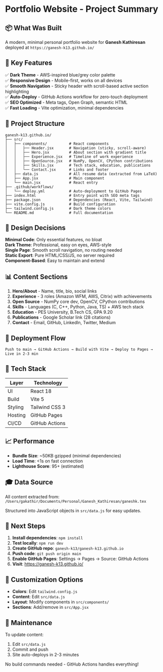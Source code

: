 # Portfolio Website - Project Summary

## 📦 What Was Built

A modern, minimal personal portfolio website for **Ganesh Kathiresan** deployed at `https://ganesh-k13.github.io/`

## 🎯 Key Features

✅ **Dark Theme** - AWS-inspired blue/grey color palette  
✅ **Responsive Design** - Mobile-first, works on all devices  
✅ **Smooth Navigation** - Sticky header with scroll-based active section highlighting  
✅ **Auto-Deploy** - GitHub Actions workflow for zero-touch deployment  
✅ **SEO Optimized** - Meta tags, Open Graph, semantic HTML  
✅ **Fast Loading** - Vite optimization, minimal dependencies  

## 📂 Project Structure

```
ganesh-k13.github.io/
├── src/
│   ├── components/          # React components
│   │   ├── Header.jsx       # Navigation (sticky, scroll-aware)
│   │   ├── Hero.jsx         # About section with gradient title
│   │   ├── Experience.jsx   # Timeline of work experience
│   │   ├── OpenSource.jsx   # NumPy, OpenCV, CPython contributions
│   │   ├── Skills.jsx       # Tech stack, education, publications
│   │   └── Contact.jsx      # Links and footer
│   ├── data.js              # All resume data (extracted from LaTeX)
│   ├── App.jsx              # Main component
│   └── main.jsx             # React entry
├── .github/workflows/
│   └── deploy.yml           # Auto-deployment to GitHub Pages
├── index.html               # Entry point with SEO meta tags
├── package.json             # Dependencies (React, Vite, Tailwind)
├── vite.config.js           # Build configuration
├── tailwind.config.js       # Dark theme colors
└── README.md                # Full documentation
```

## 🎨 Design Decisions

**Minimal Code**: Only essential features, no bloat  
**Dark Theme**: Professional, easy on eyes, AWS-style  
**Single Page**: Smooth scroll navigation, no routing needed  
**Static Export**: Pure HTML/CSS/JS, no server required  
**Component-Based**: Easy to maintain and extend  

## 📊 Content Sections

1. **Hero/About** - Name, title, bio, social links
2. **Experience** - 3 roles (Amazon WFM, AWS, Citrix) with achievements
3. **Open Source** - NumPy core dev, OpenCV, CPython contributions
4. **Skills** - Languages (C, C++, Python, Java, TS) + AWS tech stack
5. **Education** - PES University, B.Tech CS, GPA 9.20
6. **Publications** - Google Scholar link (28 citations)
7. **Contact** - Email, GitHub, LinkedIn, Twitter, Medium

## 🚀 Deployment Flow

```
Push to main → GitHub Actions → Build with Vite → Deploy to Pages → Live in 2-3 min
```

## 🔧 Tech Stack

| Layer | Technology |
|-------|-----------|
| UI | React 18 |
| Build | Vite 5 |
| Styling | Tailwind CSS 3 |
| Hosting | GitHub Pages |
| CI/CD | GitHub Actions |

## 📈 Performance

- **Bundle Size**: ~50KB gzipped (minimal dependencies)
- **Load Time**: <1s on fast connection
- **Lighthouse Score**: 95+ (estimated)

## 🎓 Data Source

All content extracted from:
`/Users/gakathir/Documents/Personal/Ganesh_Kathiresan/ganeshk.tex`

Structured into JavaScript objects in `src/data.js` for easy updates.

## 🔄 Next Steps

1. **Install dependencies**: `npm install`
2. **Test locally**: `npm run dev`
3. **Create GitHub repo**: `ganesh-k13/ganesh-k13.github.io`
4. **Push code**: `git push origin main`
5. **Enable GitHub Pages**: Settings → Pages → Source: GitHub Actions
6. **Visit**: https://ganesh-k13.github.io/

## 🎨 Customization Options

- **Colors**: Edit `tailwind.config.js`
- **Content**: Edit `src/data.js`
- **Layout**: Modify components in `src/components/`
- **Sections**: Add/remove in `src/App.jsx`

## 📝 Maintenance

To update content:
1. Edit `src/data.js`
2. Commit and push
3. Site auto-deploys in 2-3 minutes

No build commands needed - GitHub Actions handles everything!
